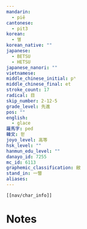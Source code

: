 ```yaml
---
mandarin:
  - piē
cantonese:
  - pit3
korean:
  - 별
korean_native: ""
japanese:
  - BETSU
  - HETSU
japanese_nanori: ""
vietnamese:
middle_chinese_initial: pʰ
middle_chinese_final: et
stroke_count: 17
radical: 目
skip_number: 2-12-5
grade_level: 先進
pos: ""
english:
  - glace
羅馬字: ped
韓文: 펃
joyo_level: 高等
hsk_level: ""
hanmun_edu_level: ""
danayo_id: 7255
mc_id: 6113
graphemic_classification: 敝
stand_in: 一瞥
aliases:
---
```

```meta-bind-embed
[[nav/char_info]]
```

# Notes
